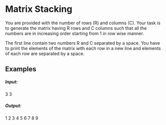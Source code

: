 # Matrix Stacking

You are provided with the number of rows (R) and columns (C). Your task is to generate the matrix having R rows and C columns such that all the numbers are in increasing order starting from 1 in row wise manner.

The first line contain two numbers R and C separated by a space. You have to print the elements of the matrix with each row in a new line and elements of each row are separated by a space.

## Examples

##### Input:

3 3

##### Output:

1 2 3
4 5 6
7 8 9

